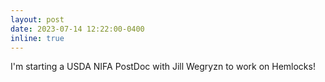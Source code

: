 ```yaml
---
layout: post
date: 2023-07-14 12:22:00-0400
inline: true
---
```

I'm starting a USDA NIFA PostDoc with Jill Wegryzn to work on Hemlocks!
